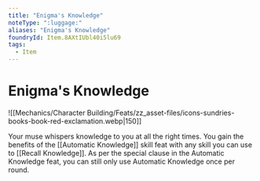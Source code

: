 ```yaml
---
title: "Enigma's Knowledge"
noteType: ":luggage:"
aliases: "Enigma's Knowledge"
foundryId: Item.8AXtIUbl40i5lu69
tags:
  - Item
---
```


# Enigma's Knowledge
![[Mechanics/Character Building/Feats/zz_asset-files/icons-sundries-books-book-red-exclamation.webp|150]]

Your muse whispers knowledge to you at all the right times. You gain the benefits of the [[Automatic Knowledge]] skill feat with any skill you can use to [[Recall Knowledge]]. As per the special clause in the Automatic Knowledge feat, you can still only use Automatic Knowledge once per round.
